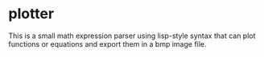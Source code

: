 # plotter

This is a small math expression parser using lisp-style syntax that can plot functions or equations and export them in a bmp image file.